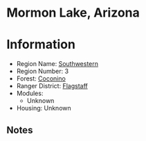 
Mormon Lake, Arizona
====================
  
# Information  
* Region Name: [Southwestern]()  
* Region Number: 3  
* Forest: [Coconino](https://www.fs.usda.gov/coconino)  
* Ranger District: [Flagstaff]()  
* Modules:  
  - Unknown  
* Housing: Unknown  
  
## Notes

